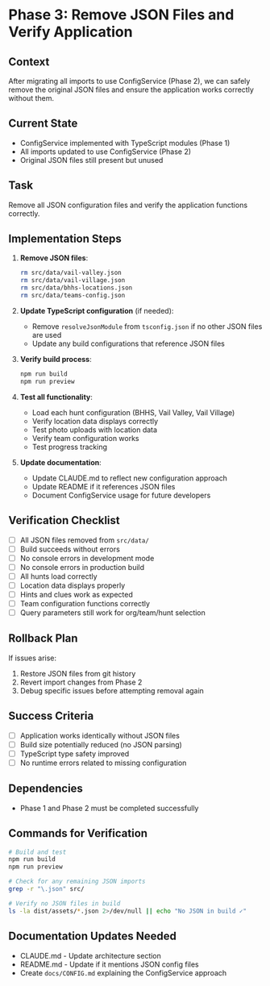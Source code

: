 # Phase 3: Remove JSON Files and Verify Application

## Context
After migrating all imports to use ConfigService (Phase 2), we can safely remove the original JSON files and ensure the application works correctly without them.

## Current State
- ConfigService implemented with TypeScript modules (Phase 1)
- All imports updated to use ConfigService (Phase 2)
- Original JSON files still present but unused

## Task
Remove all JSON configuration files and verify the application functions correctly.

## Implementation Steps

1. **Remove JSON files**:
   ```bash
   rm src/data/vail-valley.json
   rm src/data/vail-village.json
   rm src/data/bhhs-locations.json
   rm src/data/teams-config.json
   ```

2. **Update TypeScript configuration** (if needed):
   - Remove `resolveJsonModule` from `tsconfig.json` if no other JSON files are used
   - Update any build configurations that reference JSON files

3. **Verify build process**:
   ```bash
   npm run build
   npm run preview
   ```

4. **Test all functionality**:
   - Load each hunt configuration (BHHS, Vail Valley, Vail Village)
   - Verify location data displays correctly
   - Test photo uploads with location data
   - Verify team configuration works
   - Test progress tracking

5. **Update documentation**:
   - Update CLAUDE.md to reflect new configuration approach
   - Update README if it references JSON files
   - Document ConfigService usage for future developers

## Verification Checklist
- [ ] All JSON files removed from `src/data/`
- [ ] Build succeeds without errors
- [ ] No console errors in development mode
- [ ] No console errors in production build
- [ ] All hunts load correctly
- [ ] Location data displays properly
- [ ] Hints and clues work as expected
- [ ] Team configuration functions correctly
- [ ] Query parameters still work for org/team/hunt selection

## Rollback Plan
If issues arise:
1. Restore JSON files from git history
2. Revert import changes from Phase 2
3. Debug specific issues before attempting removal again

## Success Criteria
- [ ] Application works identically without JSON files
- [ ] Build size potentially reduced (no JSON parsing)
- [ ] TypeScript type safety improved
- [ ] No runtime errors related to missing configuration

## Dependencies
- Phase 1 and Phase 2 must be completed successfully

## Commands for Verification
```bash
# Build and test
npm run build
npm run preview

# Check for any remaining JSON imports
grep -r "\.json" src/

# Verify no JSON files in build
ls -la dist/assets/*.json 2>/dev/null || echo "No JSON in build ✓"
```

## Documentation Updates Needed
- CLAUDE.md - Update architecture section
- README.md - Update if it mentions JSON config files
- Create `docs/CONFIG.md` explaining the ConfigService approach